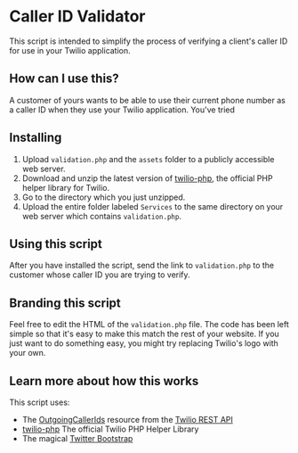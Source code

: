 # Caller ID Validator
This script is intended to simplify the process of verifying a client's caller ID for use in your Twilio application.

## How can I use this?
A customer of yours wants to be able to use their current phone number as a caller ID when they use your Twilio application. You've tried 

## Installing
1. Upload `validation.php` and the `assets` folder to a publicly accessible web server.
2. Download and unzip the latest version of [twilio-php](http://www.twilio.com/docs/libraries), the official PHP helper library for Twilio.
3. Go to the directory which you just unzipped.
4. Upload the entire folder labeled `Services` to the same directory on your web server which contains `validation.php`.

## Using this script
After you have installed the script, send the link to `validation.php` to the customer whose caller ID you are trying to verify.

## Branding this script
Feel free to edit the HTML of the `validation.php` file. The code has been left simple so that it's easy to make this match the rest of your website. If you just want to do something easy, you might try replacing Twilio's logo with your own.

## Learn more about how this works
This script uses:
* The [OutgoingCallerIds](http://www.twilio.com/docs/api/rest/outgoing-caller-ids) resource from the [Twilio REST API](http://www.twilio.com/docs/api/rest)
* [twilio-php](http://www.twilio.com/docs/libraries) The official Twilio PHP Helper Library
* The magical [Twitter Bootstrap](http://twitter.github.com/bootstrap/)
